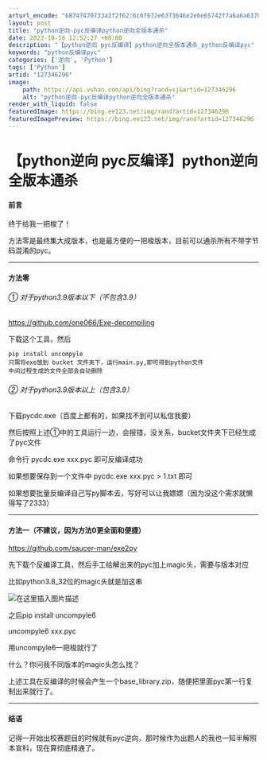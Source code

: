 ```yaml
---
arturl_encode: "68747470733a2f2f62:6c6f672e6373646e2e6e65742f7a6a6a6378795f6c6f6e672f:61727469636c652f64657461696c732f313237333436323936"
layout: post
title: "python逆向-pyc反编译python逆向全版本通杀"
date: 2022-10-16 12:52:27 +08:00
description: "【python逆向 pyc反编译】python逆向全版本通杀_python反编译pyc"
keywords: "python反编译pyc"
categories: ['逆向', 'Python']
tags: ['Python']
artid: "127346296"
image:
    path: https://api.vvhan.com/api/bing?rand=sj&artid=127346296
    alt: "python逆向-pyc反编译python逆向全版本通杀"
render_with_liquid: false
featuredImage: https://bing.ee123.net/img/rand?artid=127346296
featuredImagePreview: https://bing.ee123.net/img/rand?artid=127346296
---
```


# 【python逆向 pyc反编译】python逆向全版本通杀

#### 前言

终于给我一把梭了！

方法零是最终集大成版本，也是最方便的一把梭版本，目前可以通杀所有不带字节码混淆的pyc。

---

#### 方法零

###### ① 对于python3.9版本以下（不包含3.9）

https://github.com/one066/Exe-decompiling
  
下载这个工具，然后

```
pip install uncompyle
只需将exe放到 bucket 文件夹下，运行main.py,即可得到python文件
中间过程生成的文件全部会自动删除

```

###### ② 对于python3.9版本以上（包含3.9）

下载pycdc.exe（百度上都有的，如果找不到可以私信我要）
  
然后按照上述①中的工具运行一边，会报错，没关系，bucket文件夹下已经生成了pyc文件
  
命令行 pycdc.exe xxx.pyc 即可反编译成功
  
如果想要保存到一个文件中 pycdc.exe xxx.pyc > 1.txt 即可
  
如果想要批量反编译自己写py脚本去，写好可以让我嫖嫖（因为没这个需求就懒得写了2333）

---

#### 方法一（不建议，因为方法0更全面和便捷）

https://github.com/saucer-man/exe2py
  
先下载个反编译工具，然后手工给解出来的pyc加上magic头，需要与版本对应
  
比如python3.8_32位的magic头就是加这串
  
![在这里插入图片描述](https://i-blog.csdnimg.cn/blog_migrate/01daa581e736b22272cc28d7751073e4.png)

之后pip install uncompyle6
  
uncompyle6 xxx.pyc
  
用uncompyle6一把梭就行了

什么？你问我不同版本的magic头怎么找？
  
上述工具在反编译的时候会产生一个base_library.zip，随便把里面pyc第一行复制出来就行了。

---

#### 结语

记得一开始出校赛题目的时候就有pyc逆向，那时候作为出题人的我也一知半解照本宣科，现在算彻底精通了。